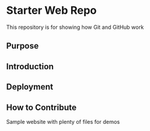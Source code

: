 # Starter Web Repo

This repository is for showing how Git and GitHub work

## Purpose

## Introduction

## Deployment

## How to Contribute

Sample website with plenty of files for demos